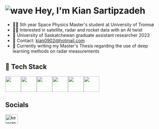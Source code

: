 # ![wave](https://user-images.githubusercontent.com/18350557/176309783-0785949b-9127-417c-8b55-ab5a4333674e.gif) Hey, I'm Kian Sartipzadeh


- 🧑‍💻 5th year Space Physics Master's student at University of Tromsø
- 👨‍💼 Interested in satellite, radar and rocket data with an AI twist
- 💼 University of Saskatchewan graduate assistant researcher 2023
- 📩 Contact: kian0902@hotmail.com
- 🧠 Currently writing my Master's Thesis regarding the use of deep learning methods on radar measurements


## 🔧 Tech Stack

<img src="https://upload.wikimedia.org/wikipedia/commons/c/c3/Python-logo-notext.svg" width="50" height="50"><img src="https://upload.wikimedia.org/wikipedia/commons/1/10/PyTorch_logo_icon.svg" width="50" height="50"><img src="https://upload.wikimedia.org/wikipedia/commons/2/2d/Tensorflow_logo.svg" width="50" height="50"><img src="https://cdn.worldvectorlogo.com/logos/numpy-1.svg" width="50" height="50"><img src="https://upload.wikimedia.org/wikipedia/commons/b/b2/SCIPY_2.svg" width="50" height="50"><img src="https://upload.wikimedia.org/wikipedia/commons/0/05/Scikit_learn_logo_small.svg" width="50" height="50">



<!--## 🔝 Top Languages-->

<!--![Top Languages](https://github-readme-stats.vercel.app/api/top-langs/?username=Keyvan0111&layout=compact&theme=dark&langs_count=10)-->

## Socials
<a href="https://www.linkedin.com/in/kian-sartipzadeh-341887278/" target="blank"><img align="center" src="https://raw.githubusercontent.com/rahuldkjain/github-profile-readme-generator/master/src/images/icons/Social/linked-in-alt.svg" alt="keyvan sadeghi" height="30" width="40" /></a>
